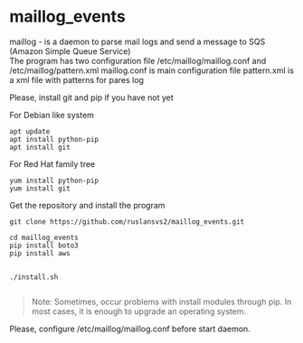 # maillog_events

maillog - is a daemon to parse mail logs and send a message to SQS (Amazon Simple Queue Service)  
The program has two configuration file /etc/maillog/maillog.conf and /etc/maillog/pattern.xml 
maillog.conf is main configuration file
pattern.xml is a xml file with patterns for pares log 


Please, install git and pip if you have not yet

For Debian like system 
```
apt update
apt install python-pip
apt install git

```

For Red Hat family tree
```
yum install python-pip
yum install git

```

Get the repository and install the program  

```
git clone https://github.com/ruslansvs2/maillog_events.git

cd maillog_events
pip install boto3 
pip install aws


./install.sh


``` 
> Note: Sometimes, occur problems with install modules through pip. In most cases, it is enough to upgrade an operating system.  
> 


Please, configure /etc/maillog/maillog.conf before start daemon. 




